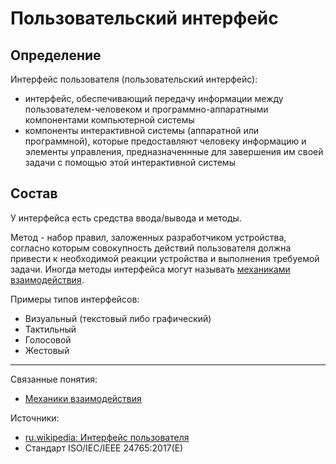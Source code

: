 # Пользовательский интерфейс

## Определение

Интерфейс пользователя (пользовательский интерфейс):

- интерфейс, обеспечивающий передачу информации между пользователем-человеком и программно-аппаратными компонентами компьютерной системы
- компоненты интерактивной системы (аппаратной или программной), которые предоставляют человеку информацию и элементы управления, предназначеннные для завершения им своей задачи с помощью этой интерактивной системы

## Состав

У интерфейса есть средства ввода/вывода и методы.

Метод - набор правил, заложенных разработчиком устройства, согласно которым совокупность действий пользователя должна привести к необходимой реакции устройства и выполнения требуемой задачи. Иногда методы интерфейса могут называть [механиками взаимодействия]().

Примеры типов интерфейсов:

- Визуальный (текстовый либо графический)
- Тактильный
- Голосовой
- Жестовый

---

Связанные понятия:

- [Механики взаимодействия]()

Источники:

- [ru.wikipedia: Интерфейс пользователя](https://ru.wikipedia.org/wiki/Интерфейс_пользователя)
- Стандарт ISO/IEC/IEEE 24765:2017(E)